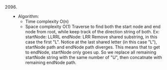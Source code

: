 2096.

- Algorithm:
  - Time complexity O(n)
  - Space complexity O(1)
    Traverse to find both the start node and end node from root, while keep track of the direction string of both.
    Ex:
    startNode: LLRRL
    endNode: LRR
    Remove shared substring, in this case the first "L". Notice at the last shared letter (in this case "L"), startNode path and endNode path diverges. This means that to get to endNode, startNode only goes up. So we replace all remaining startNode string with the same number of "U", then concatnate with remaining endNode path.
